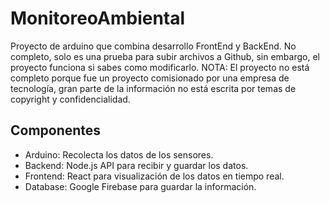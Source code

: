 # MonitoreoAmbiental


Proyecto de arduino que combina desarrollo FrontEnd y BackEnd.
No completo, solo es una prueba para subir archivos a Github, sin embargo, el proyecto funciona si sabes como modificarlo.
NOTA: El proyecto no está completo porque fue un proyecto comisionado por una empresa de tecnología, gran parte de la información
no está escrita por temas de copyright y confidencialidad.

## Componentes

- Arduino: Recolecta los datos de los sensores.
- Backend: Node.js API para recibir y guardar los datos.
- Frontend: React para visualización de los datos en tiempo real.
- Database: Google Firebase para guardar la información.

